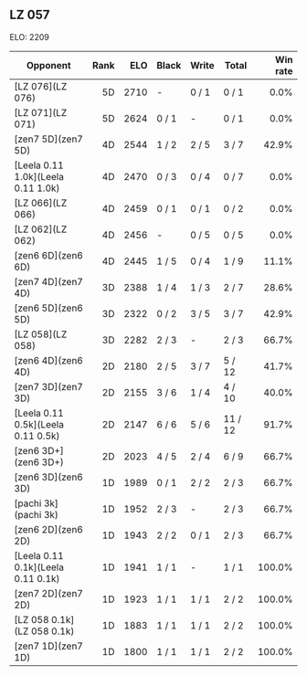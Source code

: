 ## LZ 057 ##

ELO: 2209

Opponent | Rank | ELO | Black | Write | Total | Win rate
---------|-----:|----:|-------|-------|-------|-------:
[LZ 076](LZ 076) | 5D | 2710 | - | 0 / 1 | 0 / 1 | 0.0%
[LZ 071](LZ 071) | 5D | 2624 | 0 / 1 | - | 0 / 1 | 0.0%
[zen7 5D](zen7 5D) | 4D | 2544 | 1 / 2 | 2 / 5 | 3 / 7 | 42.9%
[Leela 0.11 1.0k](Leela 0.11 1.0k) | 4D | 2470 | 0 / 3 | 0 / 4 | 0 / 7 | 0.0%
[LZ 066](LZ 066) | 4D | 2459 | 0 / 1 | 0 / 1 | 0 / 2 | 0.0%
[LZ 062](LZ 062) | 4D | 2456 | - | 0 / 5 | 0 / 5 | 0.0%
[zen6 6D](zen6 6D) | 4D | 2445 | 1 / 5 | 0 / 4 | 1 / 9 | 11.1%
[zen7 4D](zen7 4D) | 3D | 2388 | 1 / 4 | 1 / 3 | 2 / 7 | 28.6%
[zen6 5D](zen6 5D) | 3D | 2322 | 0 / 2 | 3 / 5 | 3 / 7 | 42.9%
[LZ 058](LZ 058) | 3D | 2282 | 2 / 3 | - | 2 / 3 | 66.7%
[zen6 4D](zen6 4D) | 2D | 2180 | 2 / 5 | 3 / 7 | 5 / 12 | 41.7%
[zen7 3D](zen7 3D) | 2D | 2155 | 3 / 6 | 1 / 4 | 4 / 10 | 40.0%
[Leela 0.11 0.5k](Leela 0.11 0.5k) | 2D | 2147 | 6 / 6 | 5 / 6 | 11 / 12 | 91.7%
[zen6 3D+](zen6 3D+) | 2D | 2023 | 4 / 5 | 2 / 4 | 6 / 9 | 66.7%
[zen6 3D](zen6 3D) | 1D | 1989 | 0 / 1 | 2 / 2 | 2 / 3 | 66.7%
[pachi 3k](pachi 3k) | 1D | 1952 | 2 / 3 | - | 2 / 3 | 66.7%
[zen6 2D](zen6 2D) | 1D | 1943 | 2 / 2 | 0 / 1 | 2 / 3 | 66.7%
[Leela 0.11 0.1k](Leela 0.11 0.1k) | 1D | 1941 | 1 / 1 | - | 1 / 1 | 100.0%
[zen7 2D](zen7 2D) | 1D | 1923 | 1 / 1 | 1 / 1 | 2 / 2 | 100.0%
[LZ 058 0.1k](LZ 058 0.1k) | 1D | 1883 | 1 / 1 | 1 / 1 | 2 / 2 | 100.0%
[zen7 1D](zen7 1D) | 1D | 1800 | 1 / 1 | 1 / 1 | 2 / 2 | 100.0%
